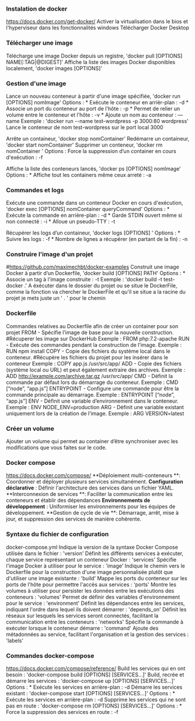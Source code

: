 ### Instalation de docker
https://docs.docker.com/get-docker/
Activer la virtualisation dans le bios et l'hyperviseur dans les fonctionnalités windows 
Télécharger Docker Desktop

### Télécharger une image
Télécharge une image Docker depuis un registre, 'docker pull [OPTIONS] NAME[:TAG|@DIGEST]' 
Affiche la liste des images Docker disponibles localement, 'docker images [OPTIONS]'

### Gestion d'une image
Lance un nouveau conteneur à partir d'une image spécifiée, 'docker run [OPTIONS] nomImage'
	Options :
		* Exécute le conteneur en arrièr-plan : -d
		* Associe un port du conteneur au port de l'hôte : -p
		* Permet de relier un volume entre le conteneur et l'hôte : -v
		* Ajoute un nom au conteneur : —name
	Exemple : 'docker run --name test-wordpress -p 3000:80 wordpress' Lance le conteneur de nom test-wordpress sur le port local 3000

Arrête un containeur, 'docker stop nomContainer'
Redémarre un containeur, 'docker start nomContainer' 
Supprimer un conteneur, 'docker rm nomContainer '
	Options :
		Force la suppression d’un container en cours d'exécution : -f

Affiche la liste des conteneurs lancés, 'docker ps [OPTIONS] nomImage'
	Options :
		* Affiche tout les containers même ceux arreté : -a

### Commandes et logs
Exécute une commande dans un conteneur Docker en cours d'exécution, 'docker exec [OPTIONS] nomContainer queryCommand'
	Options :
		* Exécute la commande en arrière-plan : -d
		* Garde STDIN ouvert même si non connecté : -i
		* Alloue un pseudo-TTY : -t

Récupérer les logs d’un containeur, 'docker logs [OPTIONS] '
	Options :
		* Suivre les logs : -f
		* Nombre de lignes a récupérer (en partant de la fin) : -n

### Construire l'image d'un projet
#https://github.com/maximechbt/docker-examples
Construit une image Docker à partir d’un Dockerfile, 'docker build [OPTIONS] PATH'
	Options :
		* Associe un tag à l'image construite : -t
	Exemple : 'docker build -t test-docker .' A éxécuter dans le dossier du projet ou se situe le DockerFile, comme la fonction va chercher le DockerFile et qu'il se situe a la racine du projet je mets juste un ' . ' pour le chemin

### Dockerfile
Commandes relatives au Dockerfile afin de créer un container pour son projet
	FROM - Spécifie l’image de base pour la nouvelle construction. #Récuperer les image sur DockerHub
		Exemple : FROM php:7.2-apache
	RUN - Exécute des commandes pendant la construction de l’image. 
		Exemple : RUN npm install
	COPY - Copie des fichiers du système local dans le conteneur. #Récupère les fichiers du projet pour les insérer dans le conteneur
		Exemple : COPY app.js /usr/src/app/
	ADD - Copie des fichiers (système local ou URL) et peut également extraire des archives.
		Exemple : ADD http://example.com/archive.tar.gz /usr/src/app/
	CMD - Définit la commande par défaut lors du démarrage du conteneur.
		Exemple : CMD [“node”, “app.js”]
	ENTRYPOINT - Configure une commande pour être la commande principale au démarrage.
		Exemple : ENTRYPOINT [“node”, “app.js”]
	ENV - Définit une variable d’environnement dans le conteneur.
		Exemple : ENV NODE_ENV=production
	ARG - Définit une variable existant uniquement lors de la création de l’image.
		Exemple : ARG VERSION=latest

### Créer un volume
Ajouter un volume qui permet au container d’être synchroniser avec les modifications que vous faites sur le code.

### Docker compose
https://docs.docker.com/compose/
**Déploiement multi-conteneurs **: Coordonner et déployer plusieurs services simultanément.
**Configuration déclarative** : Définir l'architecture des services dans un fichier YAML.
**Interconnexion de services **: Faciliter la communication entre les conteneurs et établir des dépendances
**Environnements de développement** : Uniformiser les environnements pour les équipes de développement.
**Gestion de cycle de vie **: Démarrage, arrêt, mise à jour, et suppression des services de manière cohérente.

### Syntaxe du fichier de configuration
docker-compose.yml
Indique la version de la syntaxe Docker Compose utilisée dans le fichier : 'version'
Définit les différents services à exécuter, chaque service représentant un conteneur Docker : 'services'
Spécifie l'image Docker à utiliser pour le service : 'image'
Indique le chemin vers le Dockerfile pour la construction d'une image personnalisée plutôt que d'utiliser une image existante : 'build'
Mappe les ports du conteneur sur les ports de l'hôte pour permettre l'accès aux services : 'ports'
Montre les volumes à utiliser pour persister les données entre les exécutions des conteneurs : 'volumes'
Permet de définir des variables d'environnement pour le service : 'environment'
Définit les dépendances entre les services, indiquant l'ordre dans lequel ils doivent démarrer : 'depends_on'
Définit les réseaux sur lesquels les services seront connectés, facilitant la communication entre les conteneurs : 'networks'
Spécifie la commande à exécuter lorsque le conteneur démarre : 'command'
Ajoute des métadonnées au service, facilitant l'organisation et la gestion des services  : 'labels'

### Commandes docker-compose
https://docs.docker.com/compose/reference/
Build les services qui en ont besoin : 'docker-compose build [OPTIONS] [SERVICES…]'
Build, recrée et démarre les services : 'docker-compose up [OPTIONS] [SERVICES…]'
	Options :
		* Exécute les services en arrière-plan : -d 
Démarre les services existant : 'docker-compose start [OPTIONS] [SERVICES…]'
	Options :
		* Exécute les services en arrière-plan : -d 
Supprime les services qui ne sont pas en route : 'docker-compose rm [OPTIONS] [SERVICES…]'
	Options :
		* Force la suppression des services en route : -f

